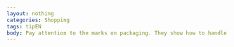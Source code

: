 ```yaml
---
layout: nothing
categories: Shopping
tags: tipEN
body: Pay attention to the marks on packaging. They show how to handle it after use.
---
```

